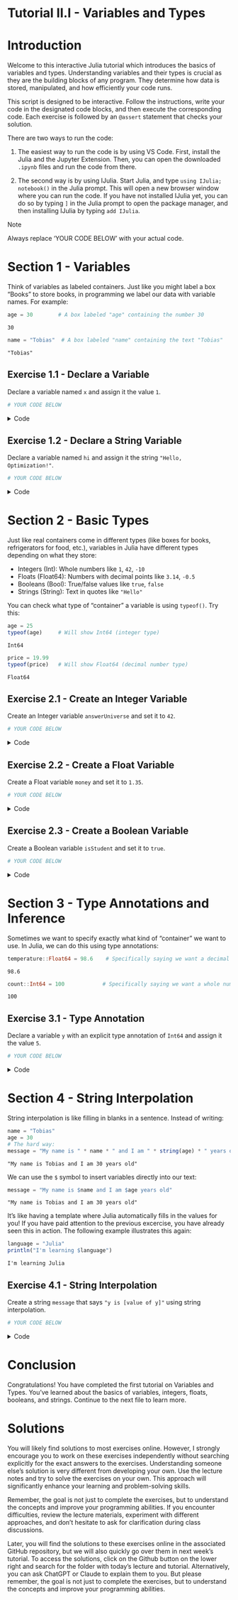 # Tutorial II.I - Variables and Types


# Introduction

Welcome to this interactive Julia tutorial which introduces the basics
of variables and types. Understanding variables and their types is
crucial as they are the building blocks of any program. They determine
how data is stored, manipulated, and how efficiently your code runs.

This script is designed to be interactive. Follow the instructions,
write your code in the designated code blocks, and then execute the
corresponding code. Each exercise is followed by an `@assert` statement
that checks your solution.

There are two ways to run the code:

1.  The easiest way to run the code is by using VS Code. First, install
    the Julia and the Jupyter Extension. Then, you can open the
    downloaded `.ipynb` files and run the code from there.

2.  The second way is by using IJulia. Start Julia, and type
    `using IJulia; notebook()` in the Julia prompt. This will open a new
    browser window where you can run the code. If you have not installed
    IJulia yet, you can do so by typing `]` in the Julia prompt to open
    the package manager, and then installing IJulia by typing
    `add IJulia`.

> [!NOTE]
>
> Always replace ‘YOUR CODE BELOW’ with your actual code.

# Section 1 - Variables

Think of variables as labeled containers. Just like you might label a
box “Books” to store books, in programming we label our data with
variable names. For example:

``` julia
age = 30        # A box labeled "age" containing the number 30
```

    30

``` julia
name = "Tobias"  # A box labeled "name" containing the text "Tobias"
```

    "Tobias"

## Exercise 1.1 - Declare a Variable

Declare a variable named `x` and assign it the value `1`.

``` julia
# YOUR CODE BELOW
```

<details class="code-fold">
<summary>Code</summary>

``` julia
# Test your answer
@assert x == 1 "Check again, the value of x should be 1. Remember to assign the value directly to x."
println("Great, you have correctly assigned the value $x to the variable 'x'.")
```

</details>

## Exercise 1.2 - Declare a String Variable

Declare a variable named `hi` and assign it the string
`"Hello, Optimization!"`.

``` julia
# YOUR CODE BELOW
```

<details class="code-fold">
<summary>Code</summary>

``` julia
# Test your answer
@assert hi == "Hello, Optimization!" "Make sure the variable 'hi' contains the exact string \"Hello, Optimization\"!"
println("Good, the variable 'hi' now states \"$hi\".")
```

</details>

# Section 2 - Basic Types

Just like real containers come in different types (like boxes for books,
refrigerators for food, etc.), variables in Julia have different types
depending on what they store:

- Integers (Int): Whole numbers like `1`, `42`, `-10`
- Floats (Float64): Numbers with decimal points like `3.14`, `-0.5`
- Booleans (Bool): True/false values like `true`, `false`
- Strings (String): Text in quotes like `"Hello"`

You can check what type of “container” a variable is using `typeof()`.
Try this:

``` julia
age = 25
typeof(age)     # Will show Int64 (integer type)
```

    Int64

``` julia
price = 19.99
typeof(price)   # Will show Float64 (decimal number type)
```

    Float64

## Exercise 2.1 - Create an Integer Variable

Create an Integer variable `answerUniverse` and set it to `42`.

``` julia
# YOUR CODE BELOW
```

<details class="code-fold">
<summary>Code</summary>

``` julia
# Test your answer
@assert answerUniverse == 42 "The variable 'answerUniverse' should hold 42."
println("Great, the answer to all questions on the universe is $answerUniverse now.")
```

</details>

## Exercise 2.2 - Create a Float Variable

Create a Float variable `money` and set it to `1.35`.

``` julia
# YOUR CODE BELOW
```

<details class="code-fold">
<summary>Code</summary>

``` julia
# Test your answer
@assert money == 1.35 "The variable 'money' should hold the Float64 1.35."
println("Perfect, the you have stored $money in the variable 'money'.")
```

</details>

## Exercise 2.3 - Create a Boolean Variable

Create a Boolean variable `isStudent` and set it to `true`.

``` julia
# YOUR CODE BELOW
```

<details class="code-fold">
<summary>Code</summary>

``` julia
# Test your answer
@assert isStudent == true "The variable 'isStudent' should be set to true."
println("Correct, you are a student now.")
```

</details>

# Section 3 - Type Annotations and Inference

Sometimes we want to specify exactly what kind of “container” we want to
use. In Julia, we can do this using type annotations:

``` julia
temperature::Float64 = 98.6    # Specifically saying we want a decimal number
```

    98.6

``` julia
count::Int64 = 100            # Specifically saying we want a whole number
```

    100

## Exercise 3.1 - Type Annotation

Declare a variable `y` with an explicit type annotation of `Int64` and
assign it the value `5`.

``` julia
# YOUR CODE BELOW
```

<details class="code-fold">
<summary>Code</summary>

``` julia
# Test your answer
@assert y == 5 && typeof(y) == Int64 "Make sure 'y' is of type Int64 and has the value 5."
println("Great! You've created an Int64 variable 'y' with the value $y.")
```

</details>

# Section 4 - String Interpolation

String interpolation is like filling in blanks in a sentence. Instead of
writing:

``` julia
name = "Tobias"
age = 30
# The hard way:
message = "My name is " * name * " and I am " * string(age) * " years old"
```

    "My name is Tobias and I am 30 years old"

We can use the `$` symbol to insert variables directly into our text:

``` julia
message = "My name is $name and I am $age years old"
```

    "My name is Tobias and I am 30 years old"

It’s like having a template where Julia automatically fills in the
values for you! If you have paid attention to the previous excercise,
you have already seen this in action. The following example illustrates
this again:

``` julia
language = "Julia"
println("I'm learning $language")
```

    I'm learning Julia

## Exercise 4.1 - String Interpolation

Create a string `message` that says `"y is [value of y]"` using string
interpolation.

``` julia
# YOUR CODE BELOW
```

<details class="code-fold">
<summary>Code</summary>

``` julia
# Test your answer
@assert message == "y is 5" "Make sure your string includes the correct value of y."
println("Excellent! Your interpolated string is: $message")
```

</details>

# Conclusion

Congratulations! You have completed the first tutorial on Variables and
Types. You’ve learned about the basics of variables, integers, floats,
booleans, and strings. Continue to the next file to learn more.

# Solutions

You will likely find solutions to most exercises online. However, I
strongly encourage you to work on these exercises independently without
searching explicitly for the exact answers to the exercises.
Understanding someone else’s solution is very different from developing
your own. Use the lecture notes and try to solve the exercises on your
own. This approach will significantly enhance your learning and
problem-solving skills.

Remember, the goal is not just to complete the exercises, but to
understand the concepts and improve your programming abilities. If you
encounter difficulties, review the lecture materials, experiment with
different approaches, and don’t hesitate to ask for clarification during
class discussions.

Later, you will find the solutions to these exercises online in the
associated GitHub repository, but we will also quickly go over them in
next week’s tutorial. To access the solutions, click on the Github
button on the lower right and search for the folder with today’s lecture
and tutorial. Alternatively, you can ask ChatGPT or Claude to explain
them to you. But please remember, the goal is not just to complete the
exercises, but to understand the concepts and improve your programming
abilities.
